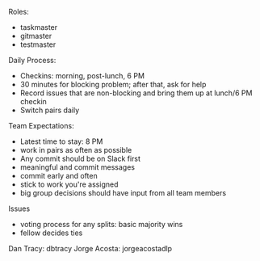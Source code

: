 Roles:

- taskmaster
- gitmaster
- testmaster

Daily Process:

- Checkins: morning, post-lunch, 6 PM
- 30 minutes for blocking problem; after that, ask for help
- Record issues that are non-blocking and bring them up at lunch/6 PM checkin
- Switch pairs daily

Team Expectations:

- Latest time to stay: 8 PM
- work in pairs as often as possible
- Any commit should be on Slack first
- meaningful and commit messages
- commit early and often
- stick to work you're assigned
- big group decisions should have input from all team members

Issues

- voting process for any splits: basic majority wins
- fellow decides ties

Dan Tracy: dbtracy
Jorge Acosta: jorgeacostadlp
